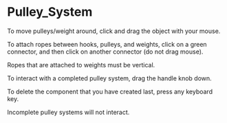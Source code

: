 # Pulley_System

To move pulleys/weight around, click and drag the object with your mouse.

To attach ropes between hooks, pulleys, and weights, click on a green connector, and then click on another connector (do not drag mouse).

Ropes that are attached to weights must be vertical.

To interact with a completed pulley system, drag the handle knob down. 

To delete the component that you have created last, press any keyboard key.

Incomplete pulley systems will not interact.

